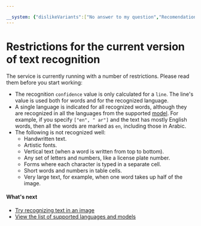 ```yaml
---

__system: {"dislikeVariants":["No answer to my question","Recomendations didn't help","The content doesn't match title","Other"]}
---
```

# Restrictions for the current version of text recognition

The service is currently running with a number of restrictions. Please read them before you start working:

* The recognition `confidence` value is only calculated for a `line`. The line's value is used both for words and for the recognized language.
* A single language is indicated for all recognized words, although they are recognized in all the languages from the supported [model](supported-languages.md). For example, if you specify `["en", " ar"]` and the text has mostly English words, then all the words are marked as `en`, including those in Arabic.
* The following is not recognized well:
  * Handwritten text.
  * Artistic fonts.
  * Vertical text (when a word is written from top to bottom).
  * Any set of letters and numbers, like a license plate number.
  * Forms where each character is typed in a separate cell.
  * Short words and numbers in table cells.
  * Very large text, for example, when one word takes up half of the image.

#### What's next

* [Try recognizing text in an image](../../operations/ocr/text-detection.md)
* [View the list of supported languages and models](supported-languages.md)

